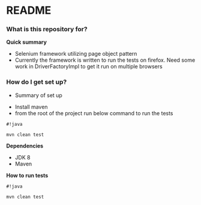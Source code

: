 # README #

### What is this repository for? ###

**Quick summary**

* Selenium framework utilizing page object pattern
* Currently the framework is written to run the tests on firefox. Need some work in DriverFactoryImpl to get it run on multiple browsers

### How do I get set up? ###

* Summary of set up
- Install maven
- from the root of the project run below command to run the tests


```
#!java

mvn clean test
```

**Dependencies**

* JDK 8
* Maven

**How to run tests**
```
#!java

mvn clean test
```